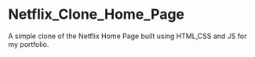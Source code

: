 # Netflix_Clone_Home_Page
A simple clone of the Netflix Home Page built using HTML,CSS and JS for my portfolio. 
